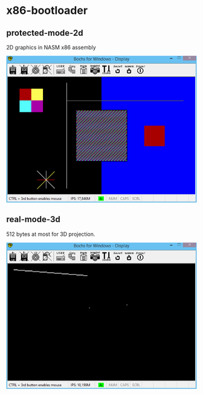 # x86-bootloader

## protected-mode-2d
2D graphics in NASM x86 assembly

![Screenshot](protected-mode-2d/img/01_startup.png)


## real-mode-3d
512 bytes at most for 3D projection.

![Screenshot](real-mode-3d/img/01_startup.png)
